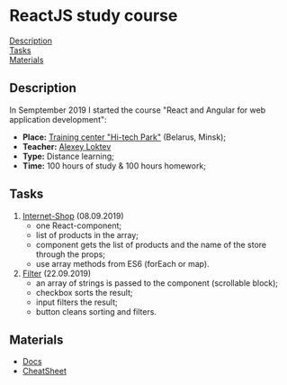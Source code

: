 # ReactJS study course

[Description](#description)  
[Tasks](#tasks)  
[Materials](#materials)

## Description
In Semptember 2019 I started the course "React and Angular for web application development":  
- **Place:** [Training center "Hi-tech Park"](https://www.it-academy.by) (Belarus, Minsk);
- **Teacher:** [Alexey Loktev](https://www.linkedin.com/in/%D0%B0%D0%BB%D0%B5%D0%BA%D1%81%D0%B5%D0%B9-%D0%BB%D0%BE%D0%BA%D1%82%D0%B5%D0%B2-00464889)
- **Type:** Distance learning;
- **Time:** 100 hours of study & 100 hours homework;

## Tasks
1. [Internet-Shop](https://github.com/idredcap/fd3-react/tree/master/00_ishop) (08.09.2019)
   - one React-component;
   - list of products in the array;
   - component gets the list of products and the name of the store through the props;
   - use array methods from ES6 (forEach or map).
2. [Filter](https://github.com/idredcap/fd3-react/tree/master/01_filter) (22.09.2019)
   - an array of strings is passed to the component (scrollable block);
   - checkbox sorts the result;
   - input filters the result;
   - button cleans sorting and filters.

## Materials
- [Docs](https://reactjs.org/docs/hello-world.html)
- [CheatSheet](http://fe.it-academy.by/Examples/FD3-cheatsheet/react-cheatsheet.pdf)